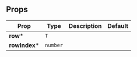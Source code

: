 <!-- This file is automatically generated, do not edit manually. -->

## Props

| Prop | Type | Description | Default |
| ---- | ---- | ----------- | ------- |
| **row*** | `T` |  |  |
| **rowIndex*** | `number` |  |  |
